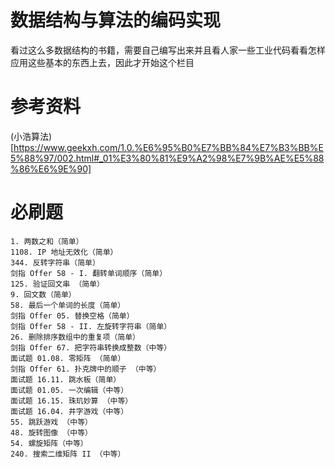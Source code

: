 # 数据结构与算法的编码实现

看过这么多数据结构的书籍，需要自己编写出来并且看人家一些工业代码看看怎样应用这些基本的东西上去，因此才开始这个栏目





# 参考资料

(小浩算法)[https://www.geekxh.com/1.0.%E6%95%B0%E7%BB%84%E7%B3%BB%E5%88%97/002.html#_01%E3%80%81%E9%A2%98%E7%9B%AE%E5%88%86%E6%9E%90]


# 必刷题
```
1. 两数之和（简单） 
1108. IP 地址无效化（简单） 
344. 反转字符串（简单）
剑指 Offer 58 - I. 翻转单词顺序（简单） 
125. 验证回文串 （简单） 
9. 回文数（简单）
58. 最后一个单词的长度（简单）
剑指 Offer 05. 替换空格（简单）
剑指 Offer 58 - II. 左旋转字符串（简单）
26. 删除排序数组中的重复项（简单）
剑指 Offer 67. 把字符串转换成整数（中等）
面试题 01.08. 零矩阵 （简单）
剑指 Offer 61. 扑克牌中的顺子 （中等）
面试题 16.11. 跳水板（简单）
面试题 01.05. 一次编辑（中等） 
面试题 16.15. 珠玑妙算 （中等）
面试题 16.04. 井字游戏（中等）
55. 跳跃游戏 （中等）
48. 旋转图像 （中等）
54. 螺旋矩阵（中等）
240. 搜索二维矩阵 II （中等）
```